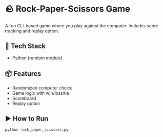 # 🪨 Rock-Paper-Scissors Game

A fun CLI-based game where you play against the computer. Includes score tracking and replay option.

## 🔧 Tech Stack
- Python (random module)

## 📦 Features
- Randomized computer choice
- Game logic with win/loss/tie
- Scoreboard
- Replay option

## ▶️ How to Run

```bash
python rock_paper_scissors.py
